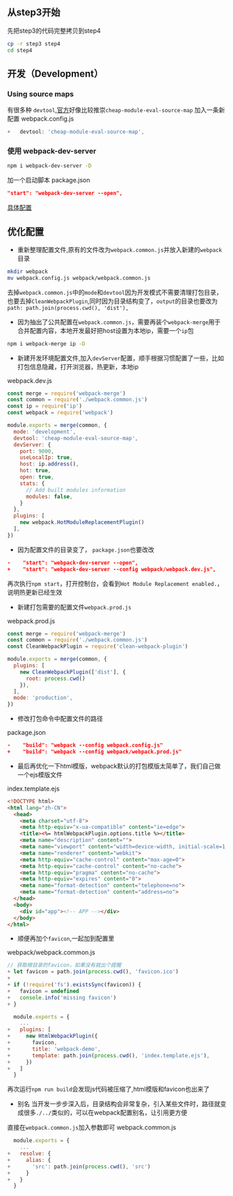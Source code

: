 ## 从step3开始
先把step3的代码完整拷贝到step4

```bash
cp -r step3 step4
cd step4
```

## 开发（Development）

### Using source maps
有很多种 `devtool`,[官方](https://webpack.js.org/configuration/devtool/)好像比较推崇`cheap-module-eval-source-map`
加入一条新配置
webpack.config.js
```js
+   devtool: 'cheap-module-eval-source-map',
```

### 使用 webpack-dev-server
```bash
npm i webpack-dev-server -D
```

加一个启动脚本
package.json
```json
"start": "webpack-dev-server --open",
```

[具体配置](https://doc.webpack-china.org/configuration/dev-server)

## 优化配置
- 重新整理配置文件,原有的文件改为`webpack.common.js`并放入新建的`webpack`目录

```bash
mkdir webpack
mv webpack.config.js webpack/webpack.common.js
```

去掉`webpack.common.js`中的`mode`和`devtool`因为开发模式不需要清理打包目录，也要去掉`CleanWebpackPlugin`,同时因为目录结构变了，`output`的目录也要改为`path: path.join(process.cwd(), 'dist'),`

- 因为抽出了公共配置在`webpack.common.js`，需要再装个`webpack-merge`用于合并配置内容，本地开发最好把host设置为本地ip，需要一个`ip`包

```bash
npm i webpack-merge ip -D
```

- 新建开发环境配置文件,加入`devServer`配置，顺手根据习惯配置了一些，比如打包信息隐藏，打开浏览器，热更新，本地ip

webpack.dev.js

```js
const merge = require('webpack-merge')
const common = require('./webpack.common.js')
const ip = require('ip')
const webpack = require('webpack')

module.exports = merge(common, {
  mode: 'development',
  devtool: 'cheap-module-eval-source-map',
  devServer: {
    port: 9000,
    useLocalIp: true,
    host: ip.address(),
    hot: true,
    open: true,
    stats: {
      // Add built modules information
      modules: false,
    }
  },
  plugins: [
    new webpack.HotModuleReplacementPlugin()
  ],
})
```
- 因为配置文件的目录变了， `package.json`也要改改

```json
-    "start": "webpack-dev-server --open",
+    "start": "webpack-dev-server --config webpack/webpack.dev.js",

```

再次执行`npm start`，打开控制台，会看到`Hot Module Replacement enabled.`，说明热更新已经生效

- 新建打包需要的配置文件`webpack.prod.js`

webpack.prod.js

```js
const merge = require('webpack-merge')
const common = require('./webpack.common.js')
const CleanWebpackPlugin = require('clean-webpack-plugin')

module.exports = merge(common, {
  plugins: [
    new CleanWebpackPlugin(['dist'], {
      root: process.cwd()
    }),
  ],
  mode: 'production',
})
```

- 修改打包命令中配置文件的路径

package.json

```json
-    "build": "webpack --config webpack.config.js"
+    "build": "webpack --config webpack/webpack.prod.js"
```

- 最后再优化一下html模版，webpack默认的打包模版太简单了，我们自己做一个ejs模版文件

index.template.ejs

```html
<!DOCTYPE html>
<html lang="zh-CN">
  <head>
    <meta charset="utf-8">
    <meta http-equiv="x-ua-compatible" content="ie=edge">
    <title><%= htmlWebpackPlugin.options.title %></title>
    <meta name="description" content="">
    <meta name="viewport" content="width=device-width, initial-scale=1, maximum-scale=1, user-scalable=no">
    <meta name="renderer" content="webkit">
    <meta http-equiv="cache-control" content="max-age=0">
    <meta http-equiv="cache-control" content="no-cache">
    <meta http-equiv="pragma" content="no-cache">
    <meta http-equiv="expires" content="0">
    <meta name="format-detection" content="telephone=no">
    <meta name="format-detection" content="address=no">
  </head>
  <body>
    <div id="app"><!-- APP --></div>
  </body>
</html>
```

- 顺便再加个`favicon`,一起加到配置里

webpack/webpack.common.js
```js
// 获取根目录的favicon，如果没有就出个提醒
+ let favicon = path.join(process.cwd(), 'favicon.ico')
+
+ if (!require('fs').existsSync(favicon)) {
+   favicon = undefined
+   console.info('missing favicon')
+ }

  module.exports = {
    ...
+   plugins: [
+     new HtmlWebpackPlugin({
+       favicon,
+       title: 'webpack-demo',
+       template: path.join(process.cwd(), 'index.template.ejs'),
+     })
+   ]
  }
```

再次运行`npm run build`会发现js代码被压缩了,html模版和favicon也出来了

- 别名
当开发一步步深入后，目录结构会非常复杂，引入某些文件时，路径就变成很多`./../`类似的，可以在webpack配置别名，让引用更方便

直接在`webpack.common.js`加入参数即可
webpack.common.js
```js
  module.exports = {
    ...
+   resolve: {
+     alias: {
+       'src': path.join(process.cwd(), 'src')
+     }
+   }
  }
```